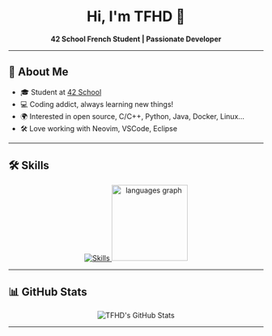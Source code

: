 <h1 align="center">Hi, I'm TFHD 👋</h1>
<p align="center">
  <b>42 School French Student | Passionate Developer</b>
</p>

---

## 🚀 About Me

- 🎓 Student at [42 School](https://42.fr/)
- 💻 Coding addict, always learning new things!
- 🌍 Interested in open source, C/C++, Python, Java, Docker, Linux…
- 🛠️ Love working with Neovim, VSCode, Eclipse

---

## 🛠️ Skills

<p align="center">
  <a href="https://skillicons.dev">
    <img src="https://skillicons.dev/icons?i=git,github,c,cpp,java,js,py,docker,linux,vim,neovim,eclipse,vscode&perline=9" alt="Skills"/>
    <img src="https://github-readme-stats.vercel.app/api/top-langs?username=TFHD&locale=en&hide_title=false&layout=compact&card_width=320&langs_count=5&bg_color=30,090a0c,303b51&title_color=fff&text_color=fff&hide_border=false&order=2" height="150" alt="languages graph"  />
  </a>
</p>

---

## 📊 GitHub Stats

<p align="center">
  <img src="https://github-readme-stats.vercel.app/api?username=TFHD&show_icons=true&theme=radical" alt="TFHD's GitHub Stats"/>
</p>

---
